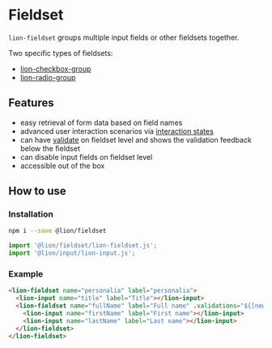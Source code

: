 # Fieldset

[//]: # 'AUTO INSERT HEADER PREPUBLISH'

`lion-fieldset` groups multiple input fields or other fieldsets together.

Two specific types of fieldsets:

- [lion-checkbox-group](../checkbox-group/)
- [lion-radio-group](../radio-group/)

## Features

- easy retrieval of form data based on field names
- advanced user interaction scenarios via [interaction states](../field/docs/InteractionStates.md)
- can have [validate](../validate/) on fieldset level and shows the validation feedback below the fieldset
- can disable input fields on fieldset level
- accessible out of the box

## How to use

### Installation

```sh
npm i --save @lion/fieldset
```

```js
import '@lion/fieldset/lion-fieldset.js';
import '@lion/input/lion-input.js';
```

### Example

```html
<lion-fieldset name="personalia" label="personalia">
  <lion-input name="title" label="Title"></lion-input>
  <lion-fieldset name="fullName" label="Full name" .validations="${[new Required()]}">
    <lion-input name="firstName" label="First name"></lion-input>
    <lion-input name="lastName" label="Last name"></lion-input>
  </lion-fieldset>
</lion-fieldset>
```
